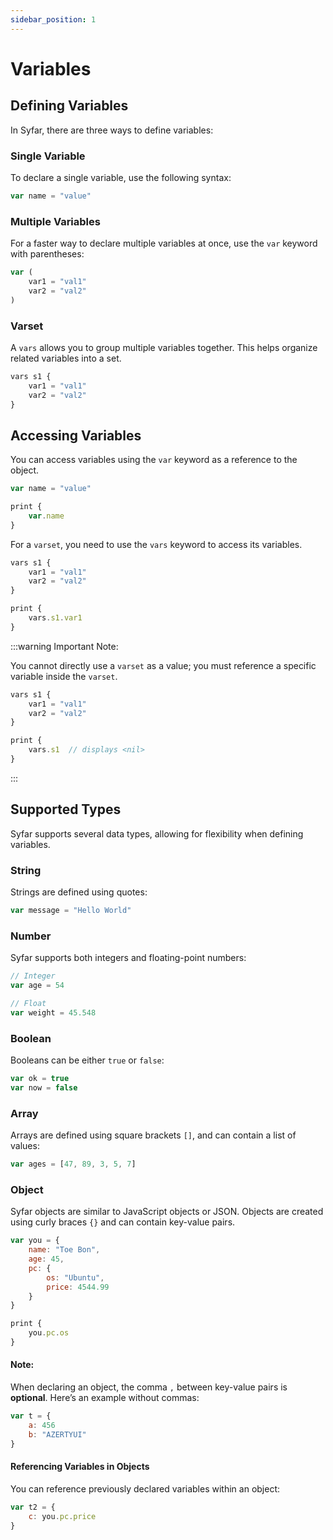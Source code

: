 ```yaml
---
sidebar_position: 1
---
```


# Variables

## Defining Variables

In Syfar, there are three ways to define variables:

### Single Variable

To declare a single variable, use the following syntax:

```js
var name = "value"
```

### Multiple Variables

For a faster way to declare multiple variables at once, use the `var` keyword with parentheses:

```js
var (
    var1 = "val1"
    var2 = "val2"
)
```

### Varset

A `vars` allows you to group multiple variables together. This helps organize related variables into a set.

```js
vars s1 {
    var1 = "val1"
    var2 = "val2"
}
```

## Accessing Variables

You can access variables using the `var` keyword as a reference to the object.

```js
var name = "value"

print {
    var.name
}
```

For a `varset`, you need to use the `vars` keyword to access its variables.

```js
vars s1 {
    var1 = "val1"
    var2 = "val2"
}

print {
    vars.s1.var1
}
```

:::warning Important Note:

You cannot directly use a `varset` as a value; you must reference a specific variable inside the `varset`.

```js
vars s1 {
    var1 = "val1"
    var2 = "val2"
}

print {
    vars.s1  // displays <nil>
}
```
:::


## Supported Types

Syfar supports several data types, allowing for flexibility when defining variables.

### String

Strings are defined using quotes:

```js
var message = "Hello World"
```

### Number

Syfar supports both integers and floating-point numbers:

```js
// Integer
var age = 54

// Float
var weight = 45.548
```

### Boolean

Booleans can be either `true` or `false`:

```js
var ok = true
var now = false
```

### Array

Arrays are defined using square brackets `[]`, and can contain a list of values:

```js
var ages = [47, 89, 3, 5, 7]
```

### Object

Syfar objects are similar to JavaScript objects or JSON. Objects are created using curly braces `{}` and can contain key-value pairs.

```js
var you = {
    name: "Toe Bon",
    age: 45,
    pc: {
        os: "Ubuntu",
        price: 4544.99
    }
}

print {
    you.pc.os
}
```

#### Note:
When declaring an object, the comma `,` between key-value pairs is **optional**. Here’s an example without commas:

```js
var t = {
    a: 456
    b: "AZERTYUI"
}
```

#### Referencing Variables in Objects

You can reference previously declared variables within an object:

```js
var t2 = {
    c: you.pc.price
}
```

